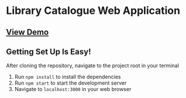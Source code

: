 # Library Catalogue Web Application
## [View Demo](https://andrewhickman.me/libraryapp)

## Getting Set Up Is Easy!
After cloning the repository, navigate to the project root in your terminal
1) Run <code>npm  install</code> to install the dependencies
2) Run <code>npm start</code> to start the development server
3) Navigate to <code>localhost:3000</code> in your web browser